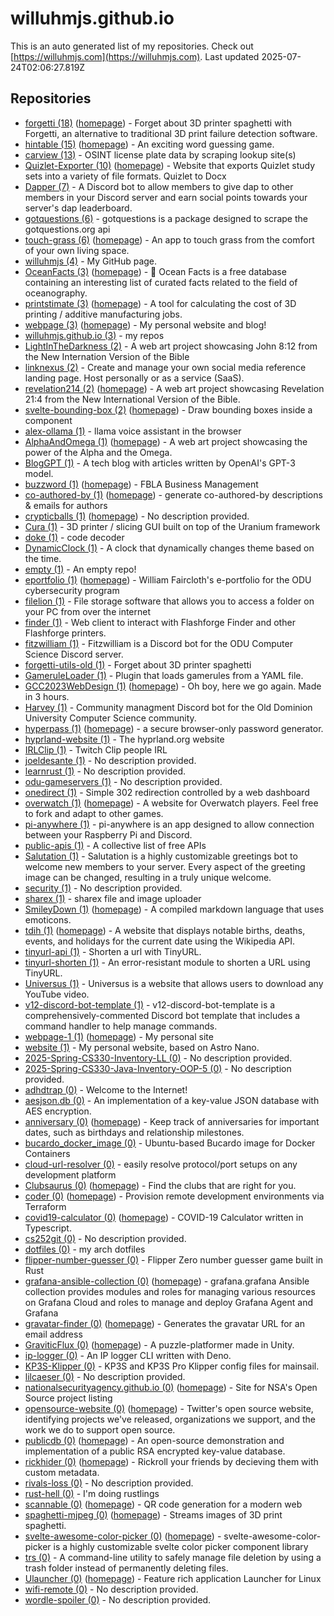 # willuhmjs.github.io

This is an auto generated list of my repositories. Check out [https://willuhmjs.com](https://willuhmjs.com). Last updated 2025-07-24T02:06:27.819Z 

## Repositories
- [forgetti (18)](https://github.com/willuhmjs/forgetti) ([homepage](https://willuhmjs.github.io/forgetti/)) - Forget about 3D printer spaghetti with Forgetti, an alternative to traditional 3D print failure detection software.
- [hintable (15)](https://github.com/willuhmjs/hintable) ([homepage](https://hintable.me)) - An exciting word guessing game.
- [carview (13)](https://github.com/willuhmjs/carview)  - OSINT license plate data by scraping lookup site(s)
- [Quizlet-Exporter (10)](https://github.com/willuhmjs/Quizlet-Exporter) ([homepage](https://willuhmjs.github.io/Quizlet-Exporter)) - Website that exports Quizlet study sets into a variety of file formats. Quizlet to Docx
- [Dapper (7)](https://github.com/willuhmjs/Dapper)  - A Discord bot to allow members to give dap to other members in your Discord server and earn social points towards your server's dap leaderboard.
- [gotquestions (6)](https://github.com/willuhmjs/gotquestions)  - gotquestions is a package designed to scrape the gotquestions.org api
- [touch-grass (6)](https://github.com/willuhmjs/touch-grass) ([homepage](https://willuhmjs.github.io/touch-grass/)) - An app to touch grass from the comfort of your own living space.
- [willuhmjs (4)](https://github.com/willuhmjs/willuhmjs)  - My GitHub page.
- [OceanFacts (3)](https://github.com/willuhmjs/OceanFacts) ([homepage](https://willuhmjs.github.io/OceanFacts)) - 🌊 Ocean Facts is a free database containing an interesting list of curated facts related to the field of oceanography.
- [printstimate (3)](https://github.com/willuhmjs/printstimate) ([homepage](https://willuhmjs.github.io/printstimate/)) - A tool for calculating the cost of 3D printing / additive manufacturing jobs.
- [webpage (3)](https://github.com/willuhmjs/webpage) ([homepage](https://willuhmjs.com/)) - My personal website and blog!
- [willuhmjs.github.io (3)](https://github.com/willuhmjs/willuhmjs.github.io)  - my repos
- [LightInTheDarkness (2)](https://github.com/willuhmjs/LightInTheDarkness)  - A web art project showcasing John 8:12 from the New Internation Version of the Bible
- [linknexus (2)](https://github.com/willuhmjs/linknexus)  - Create and manage your own social media reference landing page. Host personally or as a service (SaaS).
- [revelation214 (2)](https://github.com/willuhmjs/revelation214) ([homepage](https://willuhmjs.github.io/revelation214/)) - A web art project showcasing Revelation 21:4 from the New International Version of the Bible.
- [svelte-bounding-box (2)](https://github.com/willuhmjs/svelte-bounding-box) ([homepage](https://willuhmjs.github.io/svelte-bounding-box/)) - Draw bounding boxes inside a component
- [alex-ollama (1)](https://github.com/willuhmjs/alex-ollama)  - llama voice assistant in the browser
- [AlphaAndOmega (1)](https://github.com/willuhmjs/AlphaAndOmega) ([homepage](https://willuhm-js.github.io/AlphaAndOmega)) - A web art project showcasing the power of the Alpha and the Omega.
- [BlogGPT (1)](https://github.com/willuhmjs/BlogGPT)  - A tech blog with articles written by OpenAI's GPT-3 model.
- [buzzword (1)](https://github.com/willuhmjs/buzzword) ([homepage](https://willuhmjs.github.io/buzzword/)) - FBLA Business Management
- [co-authored-by (1)](https://github.com/willuhmjs/co-authored-by) ([homepage](https://leodog896.github.io/co-authored-by/)) - generate co-authored-by descriptions & emails for authors
- [crypticballs (1)](https://github.com/willuhmjs/crypticballs) ([homepage](https://willuhmjs.github.io/crypticballs/)) - No description provided.
- [Cura (1)](https://github.com/willuhmjs/Cura)  - 3D printer / slicing GUI built on top of the Uranium framework
- [doke (1)](https://github.com/willuhmjs/doke)  - code decoder
- [DynamicClock (1)](https://github.com/willuhmjs/DynamicClock)  - A clock that dynamically changes theme based on the time.
- [empty (1)](https://github.com/willuhmjs/empty)  - An empty repo!
- [eportfolio (1)](https://github.com/willuhmjs/eportfolio) ([homepage](https://willuhmjs.github.io/eportfolio/)) - William Faircloth's e-portfolio for the ODU cybersecurity program
- [filelion (1)](https://github.com/willuhmjs/filelion)  - File storage software that allows you to access a folder on your PC from over the internet
- [finder (1)](https://github.com/willuhmjs/finder)  - Web client to interact with Flashforge Finder and other Flashforge printers.
- [fitzwilliam (1)](https://github.com/willuhmjs/fitzwilliam)  - Fitzwilliam is a Discord bot for the ODU Computer Science Discord server.
- [forgetti-utils-old (1)](https://github.com/willuhmjs/forgetti-utils-old)  - Forget about 3D printer spaghetti
- [GameruleLoader (1)](https://github.com/willuhmjs/GameruleLoader)  - Plugin that loads gamerules from a YAML file.
- [GCC2023WebDesign (1)](https://github.com/willuhmjs/GCC2023WebDesign) ([homepage](https://willuhmjs.github.io/GCC2023WebDesign/)) - Oh boy, here we go again. Made in 3 hours.
- [Harvey (1)](https://github.com/willuhmjs/Harvey)  - Community managment Discord bot for the Old Dominion University Computer Science community.
- [hyperpass (1)](https://github.com/willuhmjs/hyperpass) ([homepage](https://willuhmjs.github.io/hyperpass/)) - a secure browser-only password generator.
- [hyprland-website (1)](https://github.com/willuhmjs/hyprland-website)  - The hyprland.org website
- [IRLClip (1)](https://github.com/willuhmjs/IRLClip)  - Twitch Clip people IRL
- [joeldesante (1)](https://github.com/willuhmjs/joeldesante)  - No description provided.
- [learnrust (1)](https://github.com/willuhmjs/learnrust)  - No description provided.
- [odu-gameservers (1)](https://github.com/willuhmjs/odu-gameservers)  - No description provided.
- [onedirect (1)](https://github.com/willuhmjs/onedirect)  - Simple 302 redirection controlled by a web dashboard
- [overwatch (1)](https://github.com/willuhmjs/overwatch) ([homepage](https://willuhmjs.github.io/overwatch/)) - A website for Overwatch players. Feel free to fork and adapt to other games.
- [pi-anywhere (1)](https://github.com/willuhmjs/pi-anywhere)  - pi-anywhere is an app designed to allow connection between your Raspberry Pi and Discord.
- [public-apis (1)](https://github.com/willuhmjs/public-apis)  - A collective list of free APIs
- [Salutation (1)](https://github.com/willuhmjs/Salutation)  - Salutation is a highly customizable greetings bot to welcome new members to your server. Every aspect of the greeting image can be changed, resulting in a truly unique welcome.
- [security (1)](https://github.com/willuhmjs/security)  - No description provided.
- [sharex (1)](https://github.com/willuhmjs/sharex)  - sharex file and image uploader
- [SmileyDown (1)](https://github.com/willuhmjs/SmileyDown) ([homepage](https://willuhmjs.github.io/SmileyDown/)) - A compiled markdown language that uses emoticons.
- [tdih (1)](https://github.com/willuhmjs/tdih) ([homepage](https://willuhmjs.github.io/tdih/)) - A website that displays notable births, deaths, events, and holidays for the current date using the Wikipedia API.
- [tinyurl-api (1)](https://github.com/willuhmjs/tinyurl-api)  - Shorten a url with TinyURL.
- [tinyurl-shorten (1)](https://github.com/willuhmjs/tinyurl-shorten)  - An error-resistant module to shorten a URL using TinyURL.
- [Universus (1)](https://github.com/willuhmjs/Universus)  - Universus is a website that allows users to download any YouTube video.
- [v12-discord-bot-template (1)](https://github.com/willuhmjs/v12-discord-bot-template)  - v12-discord-bot-template is a comprehensively-commented Discord bot template that includes a command handler to help manage commands.
- [webpage-1 (1)](https://github.com/willuhmjs/webpage-1) ([homepage](https://leodog896.com)) - My personal site
- [website (1)](https://github.com/willuhmjs/website)  - My personal website, based on Astro Nano.
- [2025-Spring-CS330-Inventory-LL (0)](https://github.com/willuhmjs/2025-Spring-CS330-Inventory-LL)  - No description provided.
- [2025-Spring-CS330-Java-Inventory-OOP-5 (0)](https://github.com/willuhmjs/2025-Spring-CS330-Java-Inventory-OOP-5)  - No description provided.
- [adhdtrap (0)](https://github.com/willuhmjs/adhdtrap)  - Welcome to the Internet!
- [aesjson.db (0)](https://github.com/willuhmjs/aesjson.db)  - An implementation of a key-value JSON database with AES encryption.
- [anniversary (0)](https://github.com/willuhmjs/anniversary) ([homepage](https://willuhmjs.github.io/anniversary/)) - Keep track of anniversaries for important dates, such as birthdays and relationship milestones.
- [bucardo_docker_image (0)](https://github.com/willuhmjs/bucardo_docker_image)  - Ubuntu-based Bucardo image for Docker Containers
- [cloud-url-resolver (0)](https://github.com/willuhmjs/cloud-url-resolver)  - easily resolve protocol/port setups on any development platform
- [Clubsaurus (0)](https://github.com/willuhmjs/Clubsaurus) ([homepage](https://clubsaur.us)) - Find the clubs that are right for you.
- [coder (0)](https://github.com/willuhmjs/coder) ([homepage](https://coder.com)) - Provision remote development environments via Terraform
- [covid19-calculator (0)](https://github.com/willuhmjs/covid19-calculator) ([homepage](https://www.npmjs.com/package/@deptofdefense/covid19-calculator)) - COVID-19 Calculator written in Typescript.
- [cs252git (0)](https://github.com/willuhmjs/cs252git)  - No description provided.
- [dotfiles (0)](https://github.com/willuhmjs/dotfiles)  - my arch dotfiles
- [flipper-number-guesser (0)](https://github.com/willuhmjs/flipper-number-guesser)  - Flipper Zero number guesser game built in Rust
- [grafana-ansible-collection (0)](https://github.com/willuhmjs/grafana-ansible-collection) ([homepage](https://docs.ansible.com/ansible/latest/collections/grafana/grafana/index.html#plugins-in-grafana-grafana)) - grafana.grafana Ansible collection provides modules and roles for managing various resources on Grafana Cloud and roles to manage and deploy Grafana Agent and Grafana
- [gravatar-finder (0)](https://github.com/willuhmjs/gravatar-finder) ([homepage](https://willuhmjs.github.io/gravatar-finder/)) - Generates the gravatar URL for an email address
- [GraviticFlux (0)](https://github.com/willuhmjs/GraviticFlux) ([homepage](https://willuhmjs.github.io/GraviticFlux/)) - A puzzle-platformer made in Unity.
- [ip-logger (0)](https://github.com/willuhmjs/ip-logger)  - An IP logger CLI written with Deno.
- [KP3S-Klipper (0)](https://github.com/willuhmjs/KP3S-Klipper)  - KP3S and KP3S Pro Klipper config files for mainsail.
- [lilcaeser (0)](https://github.com/willuhmjs/lilcaeser)  - No description provided.
- [nationalsecurityagency.github.io (0)](https://github.com/willuhmjs/nationalsecurityagency.github.io) ([homepage](https://willuhmjs.github.io/nationalsecurityagency.github.io/)) - Site for NSA's Open Source project listing
- [opensource-website (0)](https://github.com/willuhmjs/opensource-website) ([homepage](https://opensource.twitter.dev)) - Twitter's open source website, identifying projects we've released, organizations we support, and the work we do to support open source.
- [publicdb (0)](https://github.com/willuhmjs/publicdb) ([homepage](https://publicdb.vercel.app)) - An open-source demonstration and implementation of a public RSA encrypted key-value database.
- [rickhider (0)](https://github.com/willuhmjs/rickhider) ([homepage](https://rickhider.vercel.app)) - Rickroll your friends by decieving them with custom metadata.
- [rivals-loss (0)](https://github.com/willuhmjs/rivals-loss)  - No description provided.
- [rust-hell (0)](https://github.com/willuhmjs/rust-hell)  - I'm doing rustlings
- [scannable (0)](https://github.com/willuhmjs/scannable) ([homepage](https://leodog896.github.io/scannable/)) - QR code generation for a modern web
- [spaghetti-mjpeg (0)](https://github.com/willuhmjs/spaghetti-mjpeg) ([homepage](https://spaghetti-mjpeg.vercel.app)) - Streams images of 3D print spaghetti.
- [svelte-awesome-color-picker (0)](https://github.com/willuhmjs/svelte-awesome-color-picker) ([homepage](https://svelte-awesome-color-picker.vercel.app)) - svelte-awesome-color-picker is a highly customizable svelte color picker component library
- [trs (0)](https://github.com/willuhmjs/trs)  - A command-line utility to safely manage file deletion by using a trash folder instead of permanently deleting files.
- [Ulauncher (0)](https://github.com/willuhmjs/Ulauncher) ([homepage](https://ulauncher.io)) - Feature rich application Launcher for Linux
- [wifi-remote (0)](https://github.com/willuhmjs/wifi-remote)  - No description provided.
- [wordle-spoiler (0)](https://github.com/willuhmjs/wordle-spoiler)  - No description provided.
